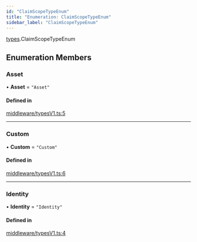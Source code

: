 ```yaml
---
id: "ClaimScopeTypeEnum"
title: "Enumeration: ClaimScopeTypeEnum"
sidebar_label: "ClaimScopeTypeEnum"
---
```


[types](../../../modules/Types/Types.md).ClaimScopeTypeEnum

## Enumeration Members

### Asset

• **Asset** = ``"Asset"``

#### Defined in

[middleware/typesV1.ts:5](https://github.com/PolymeshAssociation/polymesh-sdk/blob/995f17653/src/middleware/typesV1.ts#L5)

___

### Custom

• **Custom** = ``"Custom"``

#### Defined in

[middleware/typesV1.ts:6](https://github.com/PolymeshAssociation/polymesh-sdk/blob/995f17653/src/middleware/typesV1.ts#L6)

___

### Identity

• **Identity** = ``"Identity"``

#### Defined in

[middleware/typesV1.ts:4](https://github.com/PolymeshAssociation/polymesh-sdk/blob/995f17653/src/middleware/typesV1.ts#L4)
